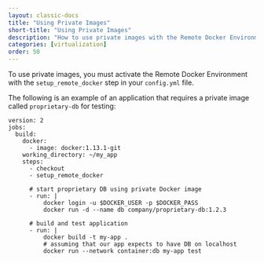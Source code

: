 ```yaml
---
layout: classic-docs
title: "Using Private Images"
short-title: "Using Private Images"
description: "How to use private images with the Remote Docker Environment"
categories: [virtualization]
order: 50
---
```


To use private images, you must activate the Remote Docker Environment with the `setup_remote_docker` step in your `config.yml` file.

The following is an example of an application that requires a private image called `proprietary-db` for testing:

```
version: 2
jobs:
  build:
    docker:
      - image: docker:1.13.1-git
    working_directory: ~/my_app
    steps:
      - checkout
      - setup_remote_docker

      # start proprietary DB using private Docker image
      - run: |
          docker login -u $DOCKER_USER -p $DOCKER_PASS
          docker run -d --name db company/proprietary-db:1.2.3

      # build and test application
      - run: |
          docker build -t my-app .
          # assuming that our app expects to have DB on localhost
          docker run --network container:db my-app test
```



